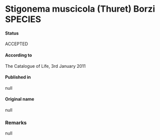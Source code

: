 # Stigonema muscicola (Thuret) Borzi SPECIES

#### Status
ACCEPTED

#### According to
The Catalogue of Life, 3rd January 2011

#### Published in
null

#### Original name
null

### Remarks
null